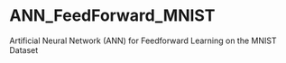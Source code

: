 # ANN_FeedForward_MNIST
Artificial Neural Network (ANN) for Feedforward Learning on the MNIST Dataset
